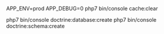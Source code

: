 
APP_ENV=prod APP_DEBUG=0 php7 bin/console cache:clear

php7 bin/console doctrine:database:create
php7 bin/console doctrine:schema:create


